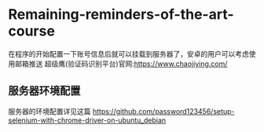 # Remaining-reminders-of-the-art-course
在程序的开始配置一下账号信息后就可以挂载到服务器了，安卓的用户可以考虑使用邮箱推送
超级鹰(验证码识别平台)官网:https://www.chaojiying.com/
## 服务器环境配置
服务器的环境配置详见这篇
https://github.com/password123456/setup-selenium-with-chrome-driver-on-ubuntu_debian
